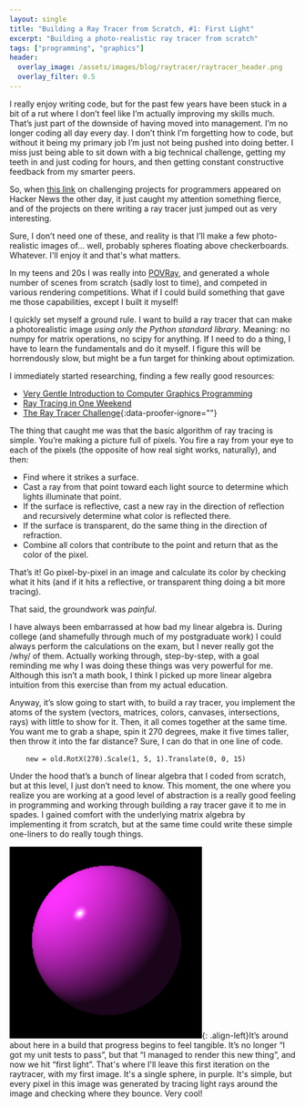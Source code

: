```yaml
---
layout: single
title: "Building a Ray Tracer from Scratch, #1: First Light"
excerpt: "Building a photo-realistic ray tracer from scratch"
tags: ["programming", "graphics"]
header:
  overlay_image: /assets/images/blog/raytracer/raytracer_header.png
  overlay_filter: 0.5
---
```


I really enjoy writing code, but for the past few years have been stuck in a bit of a rut where I don’t feel like I’m actually improving my skills much.  That’s just part of the downside of having moved into management.  I’m no longer coding all day every day.  I don’t think I’m forgetting how to code, but without it being my primary job I’m just not being pushed into doing better.  I miss just being able to sit down with a big technical challenge, getting my teeth in and just coding for hours, and then getting constant constructive feedback from my smarter peers.

So, when [this link](https://web.eecs.utk.edu/~azh/blog/morechallengingprojects.html) on challenging projects for programmers appeared on Hacker News the other day, it just caught my attention something fierce, and of the projects on there writing a ray tracer just jumped out as very interesting.

Sure, I don’t need one of these, and reality is that I’ll make a few photo-realistic images of... well, probably spheres floating above checkerboards.  Whatever.  I'll enjoy it and that's what matters.

In my teens and 20s I was really into [POVRay](http://www.povray.org/), and generated a whole number of scenes from scratch (sadly lost to time), and competed in various rendering competitions.  What if I could build something that gave me those capabilities, except I built it myself!

I quickly set myself a ground rule.  I want to build a ray tracer that can make a photorealistic image *using only the Python standard library*.  Meaning: no numpy for matrix operations, no scipy for anything.  If I need to do a thing, I have to learn the fundamentals and do it myself.  I figure this will be horrendously slow, but might be a fun target for thinking about optimization.

I immediately started researching, finding a few really good resources:

* [Very Gentle Introduction to Computer Graphics Programming](https://www.scratchapixel.com/lessons/3d-basic-rendering/get-started)
* [Ray Tracing in One Weekend](https://raytracing.github.io/)
* [The Ray Tracer Challenge](https://smile.amazon.com/Ray-Tracer-Challenge-Test-Driven-Renderer/dp/1680502719){:data-proofer-ignore=""}

The thing that caught me was that the basic algorithm of ray tracing is simple.  You’re making a picture full of pixels.  You fire a ray from your eye to each of the pixels (the opposite of how real sight works, naturally), and then:

* Find where it strikes a surface.
* Cast a ray from that point toward each light source to determine which lights illuminate that point.
* If the surface is reflective, cast a new ray in the direction of reflection and recursively determine what color is reflected there.
* If the surface is transparent, do the same thing in the direction of refraction.
* Combine all colors that contribute to the point and return that as the color of the pixel.

That’s it!  Go pixel-by-pixel in an image and calculate its color by checking what it hits (and if it hits a reflective, or transparent thing doing a bit more tracing).

That said, the groundwork was *painful*.

I have always been embarrassed at how bad my linear algebra is.  During college (and shamefully through much of my postgraduate work) I could always perform the calculations on the exam, but I never really got the /why/ of them.  Actually working through, step-by-step, with a goal reminding me why I was doing these things was very powerful for me.  Although this isn’t a math book, I think I picked up more linear algebra intuition from this exercise than from my actual education.

Anyway, it’s slow going to start with, to build a ray tracer, you implement the atoms of the system (vectors, matrices, colors, canvases, intersections, rays) with little to show for it. Then, it all comes together at the same time.  You want me to grab a shape, spin it 270 degrees, make it five times taller, then throw it into the far distance?  Sure, I can do that in one line of code.

        new = old.RotX(270).Scale(1, 5, 1).Translate(0, 0, 15)

Under the hood that’s a bunch of linear algebra that I coded from scratch, but at this level, I just don’t need to know.  This moment, the one where you realize you are working at a good level of abstraction is a really good feeling in programming and working through building a ray tracer gave it to me in spades.  I gained comfort with the underlying matrix algebra by implementing it from scratch, but at the same time could write these simple one-liners to do really tough things.

![First image from the raytracer: A single, shiny sphere.](/assets/images/blog/raytracer/first_image.png){: .align-left}It’s around about here in a build that progress begins to feel tangible.  It’s no longer “I got my unit tests to pass”, but that “I managed to render this new thing”, and now we hit “first light”.  That's where I'll leave this first iteration on the raytracer, with my first image.  It's a single sphere, in purple.  It's simple, but every pixel in this image was generated by tracing light rays around the image and checking where they bounce.  Very cool!
